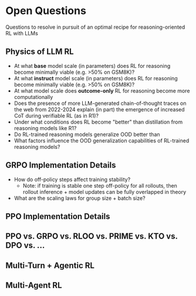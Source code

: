 # Open Questions

Questions to resolve in pursuit of an optimal recipe for reasoning-oriented RL with LLMs

## Physics of LLM RL

- At what **base**  model scale (in parameters) does RL for reasoning become minimally viable (e.g. >50% on GSM8K)?
- At what **instruct**  model scale (in parameters) does RL for reasoning become minimally viable (e.g. >50% on GSM8K)?
- At what model scale does **outcome-only** RL for reasoning become more computationally 
- Does the presence of more LLM-generated chain-of-thought traces on the web from 2022-2024 explain (in part) the emergence of increased CoT during verifiable RL (as in R1)?
- Under what conditions does RL become "better" than distillation from reasoning models like R1?
- Do RL-trained reasoning models generalize OOD better than 
- What factors influence the OOD generalization capabilities of RL-trained reasoning models?

## GRPO Implementation Details

- How do off-policy steps affect training stability? 
    - Note: if training is stable one step off-policy for all rollouts, then rollout inference + model updates can be fully overlapped in theory
- What are the scaling laws for group size + batch size? 

## PPO Implementation Details

## PPO vs. GRPO vs. RLOO vs. PRIME vs. KTO vs. DPO vs. ... 

## Multi-Turn + Agentic RL

## Multi-Agent RL


